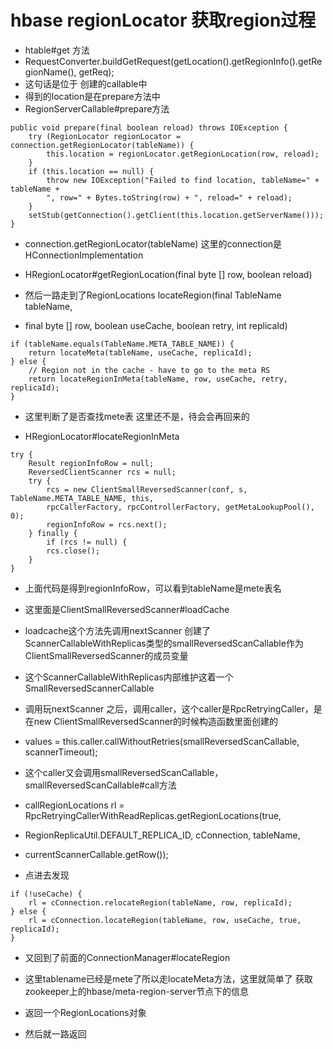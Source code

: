 # hbase regionLocator 获取region过程
* htable#get 方法
* RequestConverter.buildGetRequest(getLocation().getRegionInfo().getRegionName(), getReq);
* 这句话是位于 创建的callable中
* 得到的location是在prepare方法中
* RegionServerCallable#prepare方法
```
public void prepare(final boolean reload) throws IOException {
    try (RegionLocator regionLocator = connection.getRegionLocator(tableName)) {
        this.location = regionLocator.getRegionLocation(row, reload);
    }
    if (this.location == null) {
        throw new IOException("Failed to find location, tableName=" + tableName +
        ", row=" + Bytes.toString(row) + ", reload=" + reload);
    }
    setStub(getConnection().getClient(this.location.getServerName()));
}
```
* connection.getRegionLocator(tableName) 这里的connection是HConnectionImplementation
* HRegionLocator#getRegionLocation(final byte [] row, boolean reload)

* 然后一路走到了RegionLocations locateRegion(final TableName tableName,
* final byte [] row, boolean useCache, boolean retry, int replicaId)
```
if (tableName.equals(TableName.META_TABLE_NAME)) {
    return locateMeta(tableName, useCache, replicaId);
} else {
    // Region not in the cache - have to go to the meta RS
    return locateRegionInMeta(tableName, row, useCache, retry, replicaId);
}
```
* 这里判断了是否查找mete表 这里还不是，待会会再回来的

* HRegionLocator#locateRegionInMeta
```
try {
    Result regionInfoRow = null;
    ReversedClientScanner rcs = null;
    try {
        rcs = new ClientSmallReversedScanner(conf, s, TableName.META_TABLE_NAME, this,
        rpcCallerFactory, rpcControllerFactory, getMetaLookupPool(), 0);
        regionInfoRow = rcs.next();
    } finally {
        if (rcs != null) {
        rcs.close();
    }
}
```
* 上面代码是得到regionInfoRow，可以看到tableName是mete表名
* 这里面是ClientSmallReversedScanner#loadCache
* loadcache这个方法先调用nextScanner 创建了ScannerCallableWithReplicas类型的smallReversedScanCallable作为ClientSmallReversedScanner的成员变量
* 这个ScannerCallableWithReplicas内部维护这着一个SmallReversedScannerCallable
* 调用玩nextScanner 之后，调用caller，这个caller是RpcRetryingCaller，是在new ClientSmallReversedScanner的时候构造函数里面创建的
* values = this.caller.callWithoutRetries(smallReversedScanCallable, scannerTimeout);
* 这个caller又会调用smallReversedScanCallable，smallReversedScanCallable#call方法
* callRegionLocations rl = RpcRetryingCallerWithReadReplicas.getRegionLocations(true,
* RegionReplicaUtil.DEFAULT_REPLICA_ID, cConnection, tableName,
* currentScannerCallable.getRow());

* 点进去发现

```
if (!useCache) {
    rl = cConnection.relocateRegion(tableName, row, replicaId);
} else {
    rl = cConnection.locateRegion(tableName, row, useCache, true, replicaId);
}
```
* 又回到了前面的ConnectionManager#locateRegion

* 这里tablename已经是mete了所以走locateMeta方法，这里就简单了 获取zookeeper上的hbase/meta-region-server节点下的信息
* 返回一个RegionLocations对象
* 然后就一路返回


